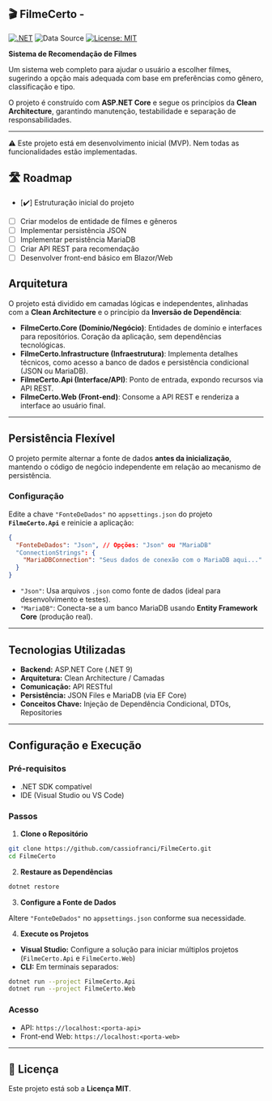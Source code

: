 🎬 FilmeCerto - 
---

[![.NET](https://img.shields.io/badge/.NET-9-blue)](https://dotnet.microsoft.com/)  ![Data Source](https://img.shields.io/badge/Data-Json%20%7C%20MariaDB-orange) [![License: MIT](https://img.shields.io/badge/License-MIT-darkgreen)](https://opensource.org/licenses/MIT)

**Sistema de Recomendação de Filmes**

Um sistema web completo para ajudar o usuário a escolher filmes, sugerindo a opção mais adequada com base em preferências como gênero, classificação e tipo.

O projeto é construído com **ASP.NET Core** e segue os princípios da **Clean Architecture**, garantindo manutenção, testabilidade e separação de responsabilidades.

---
⚠️ Este projeto está em desenvolvimento inicial (MVP). Nem todas as funcionalidades estão implementadas.

## 🛣️ Roadmap
- [✔️] Estruturação inicial do projeto
- [ ] Criar modelos de entidade de filmes e gêneros
- [ ] Implementar persistência JSON
- [ ] Implementar persistência MariaDB
- [ ] Criar API REST para recomendação
- [ ] Desenvolver front-end básico em Blazor/Web

## Arquitetura

O projeto está dividido em camadas lógicas e independentes, alinhadas com a **Clean Architecture** e o princípio da **Inversão de Dependência**:

* **FilmeCerto.Core (Domínio/Negócio)**: Entidades de domínio e interfaces para repositórios. Coração da aplicação, sem dependências tecnológicas.
* **FilmeCerto.Infrastructure (Infraestrutura)**: Implementa detalhes técnicos, como acesso a banco de dados e persistência condicional (JSON ou MariaDB).
* **FilmeCerto.Api (Interface/API)**: Ponto de entrada, expondo recursos via API REST.
* **FilmeCerto.Web (Front-end)**: Consome a API REST e renderiza a interface ao usuário final.

---

## Persistência Flexível

O projeto permite alternar a fonte de dados **antes da inicialização**, mantendo o código de negócio independente em relação ao mecanismo de persistência.

### Configuração

Edite a chave `"FonteDeDados"` no `appsettings.json` do projeto **`FilmeCerto.Api`** e reinicie a aplicação:

```json
{
  "FonteDeDados": "Json", // Opções: "Json" ou "MariaDB"
  "ConnectionStrings": {
    "MariaDBConnection": "Seus dados de conexão com o MariaDB aqui..."
  }
}
```

* `"Json"`: Usa arquivos `.json` como fonte de dados (ideal para desenvolvimento e testes).
* `"MariaDB"`: Conecta-se a um banco MariaDB usando **Entity Framework Core** (produção real).

---

## Tecnologias Utilizadas

* **Backend:** ASP.NET Core (.NET 9)
* **Arquitetura:** Clean Architecture / Camadas
* **Comunicação:** API RESTful
* **Persistência:** JSON Files e MariaDB (via EF Core)
* **Conceitos Chave:** Injeção de Dependência Condicional, DTOs, Repositories

---

## Configuração e Execução

### Pré-requisitos

* .NET SDK compatível
* IDE (Visual Studio ou VS Code)

### Passos

1. **Clone o Repositório**

```bash
git clone https://github.com/cassiofranci/FilmeCerto.git
cd FilmeCerto
```

2. **Restaure as Dependências**

```bash
dotnet restore
```

3. **Configure a Fonte de Dados**

Altere `"FonteDeDados"` no `appsettings.json` conforme sua necessidade.

4. **Execute os Projetos**

* **Visual Studio:** Configure a solução para iniciar múltiplos projetos (`FilmeCerto.Api` e `FilmeCerto.Web`)
* **CLI:** Em terminais separados:

```bash
dotnet run --project FilmeCerto.Api
dotnet run --project FilmeCerto.Web
```

### Acesso

* API: `https://localhost:<porta-api>`
* Front-end Web: `https://localhost:<porta-web>`

---

## 📄 Licença

Este projeto está sob a **Licença MIT**.

